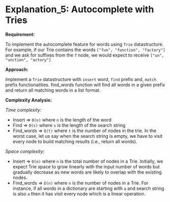 # Explanation_5: Autocomplete with Tries

**Requirement:**

To implement the autocomplete feature for words using `Trie` datastructure. For example, if our Trie contains the words `["fun", "function", "factory"]` and we ask for suffixes from the `f` node, we would expect to receive `["un", "unction", "actory"]`



**Approach:**

Implement a `Trie` datastructure with `insert` word, `find` prefix and, `match` prefix functionalities.  find_words function will find all words in a given prefix and return all matching words in a list format.



**Complexity Analysis:**

*Time complexity:*

- Insert => `O(n)` where `n` is the length of the word
- Find => `O(s)` where `s` is the length of the search string
- Find_words => `O(t)` where `t` is the number of nodes in the trie. In the worst case, let us say when the search string is empty, we have to visit every node to build matching results (i.e., return all words).

*Space complexity:*

- Insert => `O(n)` where `n` is the total number of nodes in a Trie. Initially, we expect Trie space to grow linearly with the input number of words but gradually decrease as new words are likely to overlap with the existing nodes.
- Find_words => `O(n)` where `n` is the number of nodes in a Trie. For instance, if all words in a dictionary are starting with `a` and search string is also `a` then it has visit every node which is a linear operation.